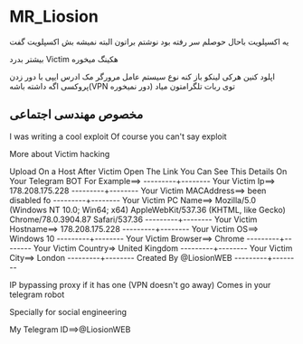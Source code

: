 # MR_Liosion
یه اکسپلویت باحال حوصلم سر رفته بود نوشتم براتون
البته نمیشه بش اکسپلویت گفت

بیشتر بدرد Victim هکینگ میخوره

اپلود کنین هرکی لینکو باز کنه نوع سیستم عامل
مرورگر
مک ادرس
ایپی با دور زدن پروکسی اگه داشته باشه(VPN دور نمیخوره)
توی ربات تلگرامتون میاد

مخصوص مهندسی اجتماعی
--------------------------------------------------------------

I was writing a cool exploit
Of course you can't say exploit

More about Victim hacking

Upload On a Host
After Victim Open The Link You Can See This Details On Your Telegram BOT
For Example==>
---------+--------
 Your Victim Ip==> 178.208.175.228
 ---------+--------
 Your Victim MACAddress==>  been disabled fo
 ---------+--------
 Your Victim PC Name==> Mozilla/5.0 (Windows NT 10.0; Win64; x64) AppleWebKit/537.36 (KHTML, like Gecko) Chrome/78.0.3904.87 Safari/537.36
 ---------+--------
 Your Victim Hostname==> 178.208.175.228
 ---------+--------
 Your Victim OS==> Windows 10
 ---------+--------
 Your Victim Browser==> Chrome
 ---------+--------
 Your Victim Country=> United Kingdom
 ---------+--------
 Your Victim City==> London
 ---------+--------
 Created By @LiosionWEB
 ---------+--------

IP bypassing proxy if it has one (VPN doesn't go away)
Comes in your telegram robot

Specially for social engineering


My Telegram ID==>@LiosionWEB

